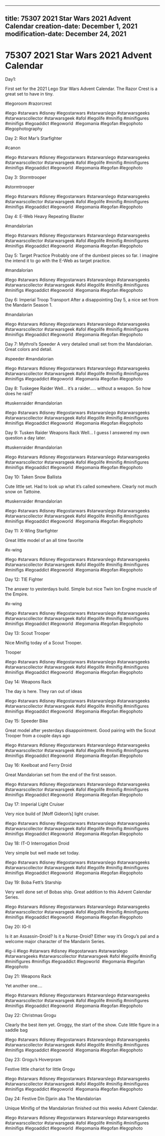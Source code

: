 ----
title: 75307 2021 Star Wars 2021 Advent Calendar
creation-date: December 1, 2021
modification-date: December 24, 2021
----

# 75307 2021 Star Wars 2021 Advent Calendar

Day1:

First set for the 2021 Lego Star Wars Advent Calendar. The Razor Crest is a great set to have in tiny.

#legoroom #razorcrest 
 
 
#lego #starwars  #disney #legostarwars #starwarslego #starwarsgeeks #starwarscollector #starwarsgeek #afol #legolife #minifig #minifigures #minifigs #legoaddict #legoworld  #legomania #legofan #legophoto #legophotography 

Day 2: Riot Mar’s Starfighter

#canon 

#lego #starwars  #disney #legostarwars #starwarslego #starwarsgeeks #starwarscollector #starwarsgeek #afol #legolife #minifig #minifigures #minifigs #legoaddict #legoworld  #legomania #legofan #legophoto 

Day 3: Stormtrooper

#stormtrooper 

#lego #starwars  #disney #legostarwars #starwarslego #starwarsgeeks #starwarscollector #starwarsgeek #afol #legolife #minifig #minifigures #minifigs #legoaddict #legoworld  #legomania #legofan #legophoto 

Day 4: E-Web Heavy Repeating Blaster

 #mandalorian 

#lego #starwars  #disney #legostarwars #starwarslego #starwarsgeeks #starwarscollector #starwarsgeek #afol #legolife #minifig #minifigures #minifigs #legoaddict #legoworld  #legomania #legofan #legophoto 

Day 5: Target Practice
Probably one of the dumbest pieces so far. I imagine the intend it to go with the E-Web as target practice. 

 #mandalorian 

#lego #starwars  #disney #legostarwars #starwarslego #starwarsgeeks #starwarscollector #starwarsgeek #afol #legolife #minifig #minifigures #minifigs #legoaddict #legoworld  #legomania #legofan #legophoto 

Day 6: Imperial Troop Transport
After a disappointing Day 5, a nice set from the Mandarin Season 1. 

 #mandalorian 

#lego #starwars  #disney #legostarwars #starwarslego #starwarsgeeks #starwarscollector #starwarsgeek #afol #legolife #minifig #minifigures #minifigs #legoaddict #legoworld  #legomania #legofan #legophoto 

Day 7: Mythrol’s Speeder
A very detailed small set from the Mandalorian. Great colors and detail. 

#speeder #mandalorian 

#lego #starwars  #disney #legostarwars #starwarslego #starwarsgeeks #starwarscollector #starwarsgeek #afol #legolife #minifig #minifigures #minifigs #legoaddict #legoworld  #legomania #legofan #legophoto 

Day 8:  Tuskegee Raider
Well… it’s a raider….. without a weapon. So how does he raid?

#tuskenraider #mandalorian 

#lego #starwars  #disney #legostarwars #starwarslego #starwarsgeeks #starwarscollector #starwarsgeek #afol #legolife #minifig #minifigures #minifigs #legoaddict #legoworld  #legomania #legofan #legophoto 

Day 9:  Tusken Raider Weapons Rack
Well… I guess I answered my own question a day later. 

#tuskenraider #mandalorian 

#lego #starwars  #disney #legostarwars #starwarslego #starwarsgeeks #starwarscollector #starwarsgeek #afol #legolife #minifig #minifigures #minifigs #legoaddict #legoworld  #legomania #legofan #legophoto 

Day 10: Taken Snow Ballista

Cute little set. Had to look up what it’s called somewhere. Clearly not much snow on Tattoine. 

#tuskenraider #mandalorian 

#lego #starwars  #disney #legostarwars #starwarslego #starwarsgeeks #starwarscollector #starwarsgeek #afol #legolife #minifig #minifigures #minifigs #legoaddict #legoworld  #legomania #legofan #legophoto 

Day 11: X-Wing Starfighter

Great little model of an all time favorite

#x-wing 

#lego #starwars  #disney #legostarwars #starwarslego #starwarsgeeks #starwarscollector #starwarsgeek #afol #legolife #minifig #minifigures #minifigs #legoaddict #legoworld  #legomania #legofan #legophoto 

Day 12: TIE Fighter

The answer to yesterdays build. Simple but nice Twin Ion Engine muscle of the Empire. 

#x-wing 

#lego #starwars  #disney #legostarwars #starwarslego #starwarsgeeks #starwarscollector #starwarsgeek #afol #legolife #minifig #minifigures #minifigs #legoaddict #legoworld  #legomania #legofan #legophoto 

Day 13: Scout Trooper

Nice Minifig today of a Scout Trooper. 

Trooper 

#lego #starwars  #disney #legostarwars #starwarslego #starwarsgeeks #starwarscollector #starwarsgeek #afol #legolife #minifig #minifigures #minifigs #legoaddict #legoworld  #legomania #legofan #legophoto 

Day 14: Weapons Rack

The day is here. They ran out of ideas

#lego #starwars  #disney #legostarwars #starwarslego #starwarsgeeks #starwarscollector #starwarsgeek #afol #legolife #minifig #minifigures #minifigs #legoaddict #legoworld  #legomania #legofan #legophoto 

Day 15: Speeder Bike

Great model after yesterdays disappointment. Good pairing with the Scout Trooper from a couple days ago

#lego #starwars  #disney #legostarwars #starwarslego #starwarsgeeks #starwarscollector #starwarsgeek #afol #legolife #minifig #minifigures #minifigs #legoaddict #legoworld  #legomania #legofan #legophoto 

Day 16: Keelboat and Ferry Droid

Great Mandalorian set from the end of the first season. 

 

#lego #starwars  #disney #legostarwars #starwarslego #starwarsgeeks #starwarscollector #starwarsgeek #afol #legolife #minifig #minifigures #minifigs #legoaddict #legoworld  #legomania #legofan #legophoto 

Day 17: Imperial Light Cruiser

Very nice build of [Moff Gideon’s] light cruiser. 

 

#lego #starwars  #disney #legostarwars #starwarslego #starwarsgeeks #starwarscollector #starwarsgeek #afol #legolife #minifig #minifigures #minifigs #legoaddict #legoworld  #legomania #legofan #legophoto 

Day 18: IT-O Interrogation Droid

Very simple but well made set today. 

 

#lego #starwars  #disney #legostarwars #starwarslego #starwarsgeeks #starwarscollector #starwarsgeek #afol #legolife #minifig #minifigures #minifigs #legoaddict #legoworld  #legomania #legofan #legophoto 

Day 19: Boba Fett’s Starship

Very well done set of Bobas ship. Great addition to this Advent Calendar Series. 

 
 
 
#lego #starwars  #disney #legostarwars #starwarslego #starwarsgeeks #starwarscollector #starwarsgeek #afol #legolife #minifig #minifigures #minifigs #legoaddict #legoworld  #legomania #legofan #legophoto 

Day 20: IG-II

Is it an Assassin-Droid? Is it a Nurse-Droid? Either way it’s Grogu’s pal and a welcome major character of the Mandarin Series. 

 
 #ig-ii
#lego #starwars  #disney #legostarwars #starwarslego #starwarsgeeks #starwarscollector #starwarsgeek #afol #legolife #minifig #minifigures #minifigs #legoaddict #legoworld  #legomania #legofan #legophoto 

Day 21: Weapons Rack 

Yet another one….

#lego #starwars  #disney #legostarwars #starwarslego #starwarsgeeks #starwarscollector #starwarsgeek #afol #legolife #minifig #minifigures #minifigs #legoaddict #legoworld  #legomania #legofan #legophoto 

Day 22: Christmas Grogu

Clearly the best item yet. Groggy, the start of the show. Cute little figure in a saddle bag

 
 
 
#lego #starwars  #disney #legostarwars #starwarslego #starwarsgeeks #starwarscollector #starwarsgeek #afol #legolife #minifig #minifigures #minifigs #legoaddict #legoworld  #legomania #legofan #legophoto 

Day 23: Grogu’s Hoverpram

Festive little chariot for little Grogu

 
 
 
#lego #starwars  #disney #legostarwars #starwarslego #starwarsgeeks #starwarscollector #starwarsgeek #afol #legolife #minifig #minifigures #minifigs #legoaddict #legoworld  #legomania #legofan #legophoto 

Day 24: Festive Din Djarin aka The Mandalorian

Unique Minifig of the Mandalorian finished out this weeks Advent Calendar. 

 

#lego #starwars  #disney #legostarwars #starwarslego #starwarsgeeks #starwarscollector #starwarsgeek #afol #legolife #minifig #minifigures #minifigs #legoaddict #legoworld  #legomania #legofan #legophoto 

